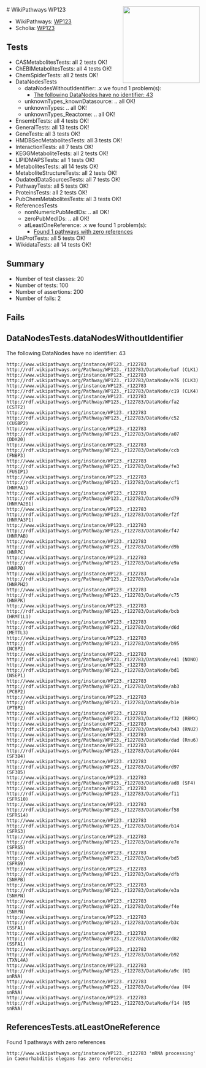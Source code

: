 <img style="float: right; width: 200px" src="https://upload.wikimedia.org/wikipedia/commons/thumb/8/83/Wplogo_with_text_500.png/640px-Wplogo_with_text_500.png" />
# WikiPathways WP123

* WikiPathways: [WP123](https://identifiers.org/wikipathways:WP123)
* Scholia: [WP123](https://scholia.toolforge.org/wikipathways/WP123)
## Tests
* CASMetabolitesTests: all 2 tests OK!
* ChEBIMetabolitesTests: all 4 tests OK!
* ChemSpiderTests: all 2 tests OK!
* DataNodesTests
    * dataNodesWithoutIdentifier: .x we found 1 problem(s):
        * [The following DataNodes have no identifier: 43](#8792c4f0)
    * unknownTypes_knownDatasource: .. all OK!
    * unknownTypes: .. all OK!
    * unknownTypes_Reactome: .. all OK!
* EnsemblTests: all 4 tests OK!
* GeneralTests: all 13 tests OK!
* GeneTests: all 3 tests OK!
* HMDBSecMetabolitesTests: all 3 tests OK!
* InteractionTests: all 7 tests OK!
* KEGGMetaboliteTests: all 2 tests OK!
* LIPIDMAPSTests: all 1 tests OK!
* MetabolitesTests: all 14 tests OK!
* MetaboliteStructureTests: all 2 tests OK!
* OudatedDataSourcesTests: all 7 tests OK!
* PathwayTests: all 5 tests OK!
* ProteinsTests: all 2 tests OK!
* PubChemMetabolitesTests: all 3 tests OK!
* ReferencesTests
    * nonNumericPubMedIDs: .. all OK!
    * zeroPubMedIDs: .. all OK!
    * atLeastOneReference: .x we found 1 problem(s):
        * [Found 1 pathways with zero references](#35eb778e)
* UniProtTests: all 5 tests OK!
* WikidataTests: all 14 tests OK!


## Summary

* Number of test classes: 20
* Number of tests: 100
* Number of assertions: 200
* Number of fails: 2

## Fails

<a name="8792c4f0" />

## DataNodesTests.dataNodesWithoutIdentifier

The following DataNodes have no identifier: 43
```
http://www.wikipathways.org/instance/WP123._r122783 http://rdf.wikipathways.org/Pathway/WP123._r122783/DataNode/baf (CLK1)
http://www.wikipathways.org/instance/WP123._r122783 http://rdf.wikipathways.org/Pathway/WP123._r122783/DataNode/e76 (CLK3)
http://www.wikipathways.org/instance/WP123._r122783 http://rdf.wikipathways.org/Pathway/WP123._r122783/DataNode/c19 (CLK4)
http://www.wikipathways.org/instance/WP123._r122783 http://rdf.wikipathways.org/Pathway/WP123._r122783/DataNode/fa2 (CSTF2)
http://www.wikipathways.org/instance/WP123._r122783 http://rdf.wikipathways.org/Pathway/WP123._r122783/DataNode/c52 (CUGBP2)
http://www.wikipathways.org/instance/WP123._r122783 http://rdf.wikipathways.org/Pathway/WP123._r122783/DataNode/a07 (DDX20)
http://www.wikipathways.org/instance/WP123._r122783 http://rdf.wikipathways.org/Pathway/WP123._r122783/DataNode/ccb (FNBP3)
http://www.wikipathways.org/instance/WP123._r122783 http://rdf.wikipathways.org/Pathway/WP123._r122783/DataNode/fe3 (FUSIP1)
http://www.wikipathways.org/instance/WP123._r122783 http://rdf.wikipathways.org/Pathway/WP123._r122783/DataNode/cf1 (HNRPA1)
http://www.wikipathways.org/instance/WP123._r122783 http://rdf.wikipathways.org/Pathway/WP123._r122783/DataNode/d79 (HNRPA2B1)
http://www.wikipathways.org/instance/WP123._r122783 http://rdf.wikipathways.org/Pathway/WP123._r122783/DataNode/f2f (HNRPA3P1)
http://www.wikipathways.org/instance/WP123._r122783 http://rdf.wikipathways.org/Pathway/WP123._r122783/DataNode/f47 (HNRPAB)
http://www.wikipathways.org/instance/WP123._r122783 http://rdf.wikipathways.org/Pathway/WP123._r122783/DataNode/d9b (HNRPC)
http://www.wikipathways.org/instance/WP123._r122783 http://rdf.wikipathways.org/Pathway/WP123._r122783/DataNode/e9a (HNRPD)
http://www.wikipathways.org/instance/WP123._r122783 http://rdf.wikipathways.org/Pathway/WP123._r122783/DataNode/a1e (HNRPH2)
http://www.wikipathways.org/instance/WP123._r122783 http://rdf.wikipathways.org/Pathway/WP123._r122783/DataNode/c75 (HNRPK)
http://www.wikipathways.org/instance/WP123._r122783 http://rdf.wikipathways.org/Pathway/WP123._r122783/DataNode/bcb (HRMT1L1)
http://www.wikipathways.org/instance/WP123._r122783 http://rdf.wikipathways.org/Pathway/WP123._r122783/DataNode/d6d (METTL3)
http://www.wikipathways.org/instance/WP123._r122783 http://rdf.wikipathways.org/Pathway/WP123._r122783/DataNode/b95 (NCBP2)
http://www.wikipathways.org/instance/WP123._r122783 http://rdf.wikipathways.org/Pathway/WP123._r122783/DataNode/e41 (NONO)
http://www.wikipathways.org/instance/WP123._r122783 http://rdf.wikipathways.org/Pathway/WP123._r122783/DataNode/bd1 (NSEP1)
http://www.wikipathways.org/instance/WP123._r122783 http://rdf.wikipathways.org/Pathway/WP123._r122783/DataNode/ab3 (PCBP2)
http://www.wikipathways.org/instance/WP123._r122783 http://rdf.wikipathways.org/Pathway/WP123._r122783/DataNode/b1e (PTBP2)
http://www.wikipathways.org/instance/WP123._r122783 http://rdf.wikipathways.org/Pathway/WP123._r122783/DataNode/f32 (RBMX)
http://www.wikipathways.org/instance/WP123._r122783 http://rdf.wikipathways.org/Pathway/WP123._r122783/DataNode/b43 (RNU2)
http://www.wikipathways.org/instance/WP123._r122783 http://rdf.wikipathways.org/Pathway/WP123._r122783/DataNode/dad (Rnu6)
http://www.wikipathways.org/instance/WP123._r122783 http://rdf.wikipathways.org/Pathway/WP123._r122783/DataNode/d44 (SF3B4)
http://www.wikipathways.org/instance/WP123._r122783 http://rdf.wikipathways.org/Pathway/WP123._r122783/DataNode/d97 (SF3B5)
http://www.wikipathways.org/instance/WP123._r122783 http://rdf.wikipathways.org/Pathway/WP123._r122783/DataNode/ad8 (SF4)
http://www.wikipathways.org/instance/WP123._r122783 http://rdf.wikipathways.org/Pathway/WP123._r122783/DataNode/f11 (SFRS10)
http://www.wikipathways.org/instance/WP123._r122783 http://rdf.wikipathways.org/Pathway/WP123._r122783/DataNode/f58 (SFRS14)
http://www.wikipathways.org/instance/WP123._r122783 http://rdf.wikipathways.org/Pathway/WP123._r122783/DataNode/b14 (SFRS3)
http://www.wikipathways.org/instance/WP123._r122783 http://rdf.wikipathways.org/Pathway/WP123._r122783/DataNode/e7e (SFRS5)
http://www.wikipathways.org/instance/WP123._r122783 http://rdf.wikipathways.org/Pathway/WP123._r122783/DataNode/bd5 (SFRS9)
http://www.wikipathways.org/instance/WP123._r122783 http://rdf.wikipathways.org/Pathway/WP123._r122783/DataNode/dfb (SNRPB)
http://www.wikipathways.org/instance/WP123._r122783 http://rdf.wikipathways.org/Pathway/WP123._r122783/DataNode/e3a (SNRPN)
http://www.wikipathways.org/instance/WP123._r122783 http://rdf.wikipathways.org/Pathway/WP123._r122783/DataNode/f4e (SNRPN)
http://www.wikipathways.org/instance/WP123._r122783 http://rdf.wikipathways.org/Pathway/WP123._r122783/DataNode/b3c (SSFA1)
http://www.wikipathways.org/instance/WP123._r122783 http://rdf.wikipathways.org/Pathway/WP123._r122783/DataNode/d82 (SSFA1)
http://www.wikipathways.org/instance/WP123._r122783 http://rdf.wikipathways.org/Pathway/WP123._r122783/DataNode/b92 (TXNL4A)
http://www.wikipathways.org/instance/WP123._r122783 http://rdf.wikipathways.org/Pathway/WP123._r122783/DataNode/a9c (U1 snRNA)
http://www.wikipathways.org/instance/WP123._r122783 http://rdf.wikipathways.org/Pathway/WP123._r122783/DataNode/daa (U4 snRNA)
http://www.wikipathways.org/instance/WP123._r122783 http://rdf.wikipathways.org/Pathway/WP123._r122783/DataNode/f14 (U5 snRNA)
```

<a name="35eb778e" />

## ReferencesTests.atLeastOneReference

Found 1 pathways with zero references
```
http://www.wikipathways.org/instance/WP123._r122783 'mRNA processing' in Caenorhabditis elegans has zero references; 
```

